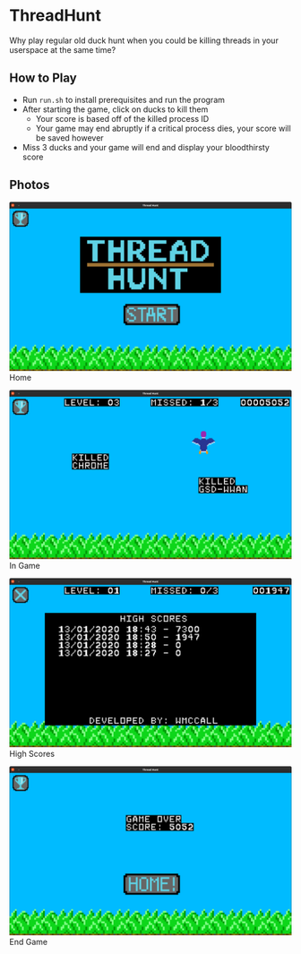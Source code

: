 # ThreadHunt

Why play regular old duck hunt when you could be killing threads in your userspace at the same time?

## How to Play
* Run `run.sh` to install prerequisites and run the program
* After starting the game, click on ducks to kill them
  * Your score is based off of the killed process ID
  * Your game may end abruptly if a critical process dies, your score will be saved however
* Miss 3 ducks and your game will end and display your bloodthirsty score


## Photos
![Thread Hunt Home](pictures/demo/ThreadHuntHome.png)
Home

![Thread Hunt During](pictures/demo/ThreadHuntDuring.png)
In Game

![Thread Hunt High Scores](pictures/demo/ThreadHuntHighScores.png)
High Scores

![Thread Hunt End Game](pictures/demo/ThreadHuntEndGame.png)
End Game
